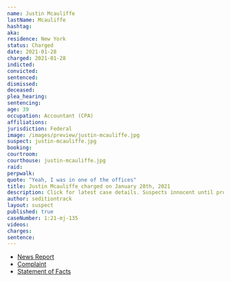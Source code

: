 ```yaml
---
name: Justin Mcauliffe
lastName: Mcauliffe
hashtag:
aka:
residence: New York
status: Charged
date: 2021-01-28
charged: 2021-01-28
indicted:
convicted: 
sentenced: 
dismissed: 
deceased:
plea_hearing:
sentencing:
age: 39
occupation: Accountant (CPA)
affiliations:
jurisdiction: Federal
image: /images/preview/justin-mcauliffe.jpg
suspect: justin-mcauliffe.jpg
booking:
courtroom:
courthouse: justin-mcauliffe.jpg
raid:
perpwalk:
quote: "Yeah, I was in one of the offices"
title: Justin Mcauliffe charged on January 28th, 2021
description: Click for latest case details. Suspects innocent until proven guilty.
author: seditiontrack
layout: suspect
published: true
caseNumber: 1:21-mj-135
videos:
charges:
sentence:
---
```

- [News Report](https://nypost.com/2021/01/28/cpa-justin-mcauliffe-busted-for-role-in-deadly-capitol-riot/)
- [Complaint](https://www.justice.gov/opa/page/file/1361466/download)
- [Statement of Facts](https://www.justice.gov/opa/page/file/1361466/download)
